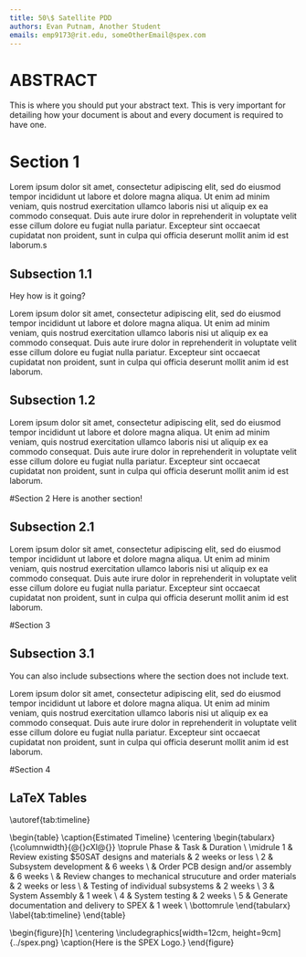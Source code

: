 ```yaml
---
title: 50\$ Satellite PDD
authors: Evan Putnam, Another Student 
emails: emp9173@rit.edu, someOtherEmail@spex.com
---
```

<!--- 
    This is a template you can use for markdown with the SPEX PDD LaTeX documents.
    Specify a title, authors, and emails.

    Current Features:
        Sections
        Subsections
        Text and newlines.
        Basic LaTeX syntax (As long as no latex or regular comments are inside a statement).
    
    Commenting:
        Multiline comments are only supported if you have a single start and end on a seperate line.  For example you can not start a new comment on the same line as an ending tag for a multiline comment.  
        
        There can only be one single line comment per line.
        Nested comments are not supported.

    Important notes and potential gotchas:
        Comments.
        New lines.
        

--->



<!--- 
This is a special section that MUST exist.  
This is text for your abstract and should appear before other sections.
This CAN NOT have sub-sections.
 --->
# ABSTRACT 
This is where you should put your abstract text.  This is very important for detailing how your document is about and every document is required to have one. 

# Section 1
Lorem ipsum dolor sit amet, consectetur adipiscing elit, sed do eiusmod tempor incididunt ut labore et dolore magna aliqua. Ut enim ad minim veniam, quis nostrud exercitation ullamco laboris nisi ut aliquip ex ea commodo consequat. Duis aute irure dolor in reprehenderit in voluptate velit esse cillum dolore eu fugiat nulla pariatur. Excepteur sint occaecat cupidatat non proident, sunt in culpa qui officia deserunt mollit anim id est laborum.s
## Subsection 1.1
Hey how is it going?<!--- This is a single line comment which can be put anywhere!  Only one per line. --->

<!--- Completely blank lines are treated as a line break.  Comment lines are not.--->
Lorem ipsum dolor sit amet, consectetur adipiscing elit, sed do eiusmod tempor incididunt ut labore et dolore magna aliqua. Ut enim ad minim veniam, quis nostrud exercitation ullamco laboris nisi ut aliquip ex ea commodo consequat. Duis aute irure dolor in reprehenderit in voluptate velit esse cillum dolore eu fugiat nulla pariatur. Excepteur sint occaecat cupidatat non proident, sunt in culpa qui officia deserunt mollit anim id est laborum.

## Subsection 1.2
Lorem ipsum dolor sit amet, consectetur adipiscing elit, sed do eiusmod tempor incididunt ut labore et dolore magna aliqua. Ut enim ad minim veniam, quis nostrud exercitation ullamco laboris nisi ut aliquip ex ea commodo consequat. Duis aute irure dolor in reprehenderit in voluptate velit esse cillum dolore eu fugiat nulla pariatur. Excepteur sint occaecat cupidatat non proident, sunt in culpa qui officia deserunt mollit anim id est laborum.


#Section 2
Here is another section!

## Subsection 2.1
Lorem ipsum dolor sit amet, consectetur adipiscing elit, sed do eiusmod tempor incididunt ut labore et dolore magna aliqua. Ut enim ad minim veniam, quis nostrud exercitation ullamco laboris nisi ut aliquip ex ea commodo consequat. Duis aute irure dolor in reprehenderit in voluptate velit esse cillum dolore eu fugiat nulla pariatur. Excepteur sint occaecat cupidatat non proident, sunt in culpa qui officia deserunt mollit anim id est laborum.

#Section 3
## Subsection 3.1
You can also include subsections where the section does not include text.


Lorem ipsum dolor sit amet, consectetur adipiscing elit, sed do eiusmod tempor incididunt ut labore et dolore magna aliqua. Ut enim ad minim veniam, quis nostrud exercitation ullamco laboris nisi ut aliquip ex ea commodo consequat. Duis aute irure dolor in reprehenderit in voluptate velit esse cillum dolore eu fugiat nulla pariatur. Excepteur sint occaecat cupidatat non proident, sunt in culpa qui officia deserunt mollit anim id est laborum.

#Section 4
## LaTeX Tables
<!--- You can use standard LaTeX syntax if it can be put on a single line. --->
\autoref{tab:timeline}

<!--- 
This command counts as being on a single line.
Here is LaTeX code to create a table.
 --->
\begin{table}
  \caption{Estimated Timeline}
  \centering
  \begin{tabularx}{\columnwidth}{@{}cXl@{}} \toprule
    Phase & Task & Duration \\ \midrule
    1 & Review existing \$50SAT designs and materials & 2 weeks or less \\
    2 & Subsystem development & 6 weeks \\
      & Order PCB design and/or assembly & 6 weeks \\
      & Review changes to mechanical strucuture and order materials & 2 weeks or less \\
      & Testing of individual subsystems & 2 weeks \\
    3 & System Assembly & 1 week  \\
    4 & System testing & 2 weeks  \\
    5 & Generate documentation and delivery to SPEX & 1 week  \\
    \bottomrule
  \end{tabularx}
\label{tab:timeline}
\end{table}

<!--- 
This command counts as being on a single line.
Here is an example of inserting an image in your document.
Image is one directory up of final folder so uses ../ formatting.
 --->
\begin{figure}[h]
 \centering
 \includegraphics[width=12cm, height=9cm]{../spex.png}
 \caption{Here is the SPEX Logo.}
\end{figure}